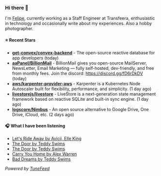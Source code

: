 ### Hi there 👋

I'm [Felipe](https://felipevm.com), currently working as a Staff Engineer at Transfeera, enthusiastic in technology and occasionally write about my experiences. Also a hobby photographer.

#### ⭐ Recent Stars
- **[get-convex/convex-backend](https://github.com/get-convex/convex-backend)** - The open-source reactive database for app developers (today)
- **[aaPanel/BillionMail](https://github.com/aaPanel/BillionMail)** - BillionMail gives you open-source MailServer, NewsLetter,  Email Marketing — fully self-hosted, dev-friendly, and free from monthly fees. Join the discord: https://discord.gg/fD6rDkDV (today)
- **[aws/karpenter-provider-aws](https://github.com/aws/karpenter-provider-aws)** - Karpenter is a Kubernetes Node Autoscaler built for flexibility, performance, and simplicity. (1 day ago)
- **[livestorejs/livestore](https://github.com/livestorejs/livestore)** - LiveStore is a next-generation state management framework based on reactive SQLite and built-in sync engine. (1 day ago)
- **[logscore/Nimbus](https://github.com/logscore/Nimbus)** - An open source alternative to Google Drive, One Drive, iCloud, etc. (2 days ago)

#### 🎧 What I have been listening
- [Let&#39;s Ride Away by Avicii, Elle King](https://open.spotify.com/track/4tdSojwmf4vNZMWS6HcQWb)
- [The Door by Teddy Swims](https://open.spotify.com/track/3dj4wgM3cPeuLwMNHDuBon)
- [The Door by Teddy Swims](https://open.spotify.com/track/3dj4wgM3cPeuLwMNHDuBon)
- [Carry You Home by Alex Warren](https://open.spotify.com/track/1wOp7yTVyH176bW1z9WAiv)
- [Bad Dreams by Teddy Swims](https://open.spotify.com/track/3BntzKsnLf2pc0dsvE3Zav)

_Powered by [TuneFeed](https://tunefeed.app?ref=github.com)_
